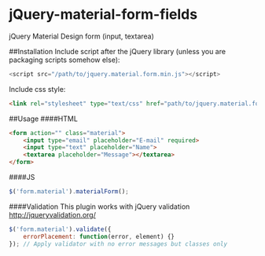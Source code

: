 # jQuery-material-form-fields
jQuery Material Design form (input, textarea)

##Installation
Include script after the jQuery library (unless you are packaging scripts somehow else):
``` javascript
<script src="/path/to/jquery.material.form.min.js"></script>
```
Include css style:
``` html
<link rel="stylesheet" type="text/css" href="path/to/jquery.material.form.min.css">
```
##Usage
####HTML
``` html
<form action="" class="material">
	<input type="email" placeholder="E-mail" required>
	<input type="text" placeholder="Name">
	<textarea placeholder="Message"></textarea>
</form>
```

####JS
``` javascript
$('form.material').materialForm();
```

####Validation
This plugin works with jQuery validation http://jqueryvalidation.org/
``` javascript
$('form.material').validate({ 
	errorPlacement: function(error, element) {}
}); // Apply validator with no error messages but classes only
```
